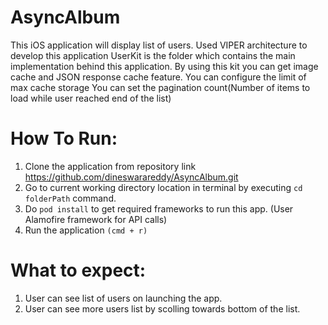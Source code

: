 # AsyncAlbum
This iOS application will display list of users. Used VIPER architecture to develop this application
UserKit is the folder which contains the main implementation behind this application.
By using this kit you can get image cache and JSON response cache feature.
You can configure the limit of max cache storage
You can set the pagination count(Number of items to load while user reached end of the list)

# How To Run:

1. Clone the application from repository link https://github.com/dineswarareddy/AsyncAlbum.git
2. Go to current working directory location in terminal  by executing `cd folderPath` command.
3. Do `pod install` to get required frameworks to run this app. (User Alamofire framework for API calls)
4. Run the application `(cmd + r)`

# What to expect: 
1. User can see list of users on launching the app. 
2. User can see more users list by scolling towards bottom of the list.
